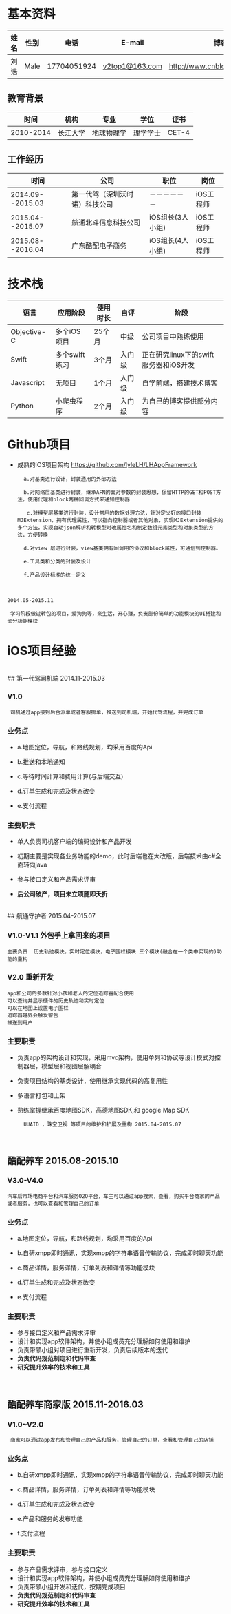 # 基本资料


| 姓名 | 性别 |电话 |E-mail |博客
|----------|----------|----------|----------|----------|
|  刘浩 |  Male |17704051924|v2top1@163.com|http://www.cnblogs.com/lyleLH

##  教育背景
| 时间 | 机构 |专业|学位|证书
|----------|----------|----------|----------|----------|
|  2010-2014 |  长江大学|地球物理学|理学学士| CET-4

##  工作经历
| 时间 | 公司 |职位|岗位
|----------|----------|----------|----------|
|  2014.09--2015.03 | 第一代驾（深圳沃时诺）科技公司|－－－－－－|iOS工程师
|  2015.04--2015.07 | 航通北斗信息科技公司|iOS组长(3人小组)|iOS工程师
|  2015.08--2016.04| 广东酷配电子商务|iOS组长(4人小组)|iOS工程师


# 技术栈
| 语言 | 应用阶段 |使用时长|自评|阶段
|----------|----------|----------|----------|--------|
|  Objective-C | 多个iOS项目|25个月|中级|公司项目中熟练使用
|  Swift | 多个swift练习|3个月|入门级|正在研究linux下的swift服务器和iOS开发
|  Javascript| 无项目|1个月|入门级|自学前端，搭建技术博客
|  Python|	小爬虫程序|2个月|入门级|为自己的博客提供部分内容



# Github项目

	
- 成熟的iOS项目架构 <https://github.com/lyleLH/LHAppFramework>  

		a.对基类进行设计，封装通用的外部方法
		
		b.对网络层基类进行封装，继承AFN的面对参数的封装思想，保留HTTP的GET和POST方法，使用代理和block两种回调方式来通知控制器

		 c.对模型层基类进行封装，设计常用的数据处理方法，针对定义好的接口封装MJExtension，拥有代理属性，可以指向控制器或者其他对象，实现MJExtension提供的多个方法，实现自动json解析和转模型时改属性名和制定数组元素类型和对象类型的方法，方便转换
		 
		d.对view 层进行封装，view基类拥有回调用的协议和block属性，可通信到控制器。
		
		e.工具类和分类的封装及设计
		
		f.产品设计标准的统一定义

<br/>




	
	
	2014.05-2015.11
	
	 学习阶段做过转包的项目，爱狗狗等，亲生活，开心赚，负责部份简单的功能模块的UI搭建和部分功能模块 

# iOS项目经验
<br/>
## 第一代驾司机端  2014.11-2015.03

### V1.0
	 司机通过app接到后台派单或者客服排单，推送到司机端，开始代驾流程，并完成订单

### 业务点   

- a.地图定位，导航，和路线规划，均采用百度的Api

- b.推送和本地通知

- c.等待时间计算和费用计算(与后端交互)

- d.订单生成和完成及状态改变

- e.支付流程

### 主要职责

- 单人负责司机客户端的编码设计和产品开发
- 初期主要是实现各业务功能的demo，此时后端也在大改版，后端技术由c#全面转向java
- 参与接口定义和产品需求评审

- **后公司破产，项目未立项随即夭折**

<br/>
## 航通守护者 2015.04-2015.07
	
### V1.0-V1.1  外包手上拿回来的项目   


	主要负责  历史轨迹模块，实时定位模块，电子围栏模块 三个模块(融合在一个类中实现的)功能的重构  

### V2.0 重新开发  
	 
	app和公司的多款针对小孩和老人的定位追踪器配合使用
	可以查询并显示硬件的历史轨迹和实时定位
	可以在地图上设置电子围栏
	追踪器越界会触发警告
	推送到用户

### 主要职责  
- 负责app的架构设计和实现，采用mvc架构，使用单列和协议等设计模式对控制器层，模型层和视图层解耦合

- 负责项目结构的基类设计，使用继承实现代码的高复用性

- 多语言打包和上架

- 熟练掌握继承百度地图SDK，高德地图SDK,和 google Map SDK
	
		UUAID ，珠宝卫视 等项目的维护和扩展及重构 2015.04-2015.07
<br/>

## 酷配养车  2015.08-2015.10


### V3.0-V4.0
	汽车后市场电商平台和汽车服务O2O平台，车主可以通过app搜索，查看，购买平台商家的产品或者服务，也可以查看和管理自己的订单

### 业务点    

- a.地图定位，导航，和路线规划，均采用百度的Api

- b.自研xmpp即时通讯，实现xmpp的字符串语音传输协议，完成即时聊天功能

- c.商品详情，服务详情，订单列表和详情等功能模块

- d.订单生成和完成及状态改变

- e.支付流程

### 主要职责

- 参与接口定义和产品需求评审
- 设计和实现app软件架构，并使小组成员充分理解如何使用和维护
- 负责带领小组对项目进行重新开发，负责后续版本的迭代
- **负责代码规范制定和代码审查**
- **研究提升效率的技术和工具**

<br/>

## 酷配养车商家版  2015.11-2016.03
### V1.0~V2.0
	 商家可以通过app发布和管理自己的产品和服务，管理自己的订单，查看和管理自己的店铺

### 业务点   


- b.自研xmpp即时通讯，实现xmpp的字符串语音传输协议，完成即时聊天功能

- c.商品详情，服务详情，订单列表和详情等功能模块

- d.订单生成和完成及状态改变

- e.产品和服务的发布功能

- f.支付流程

### 主要职责

- 参与产品需求评审，参与接口定义
- 设计和实现app软件架构，并使小组成员充分理解如何使用和维护
- 负责带领小组开发和迭代，按期完成项目
- **负责代码规范制定和代码审查**
- **研究提升效率的技术和工具**



